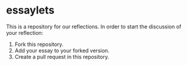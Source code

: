# essaylets

This is a repository for our reflections. In order to start the discussion of your reflection:

1. Fork this repository.
2. Add your essay to your forked version.
3. Create a pull request in this repository.
